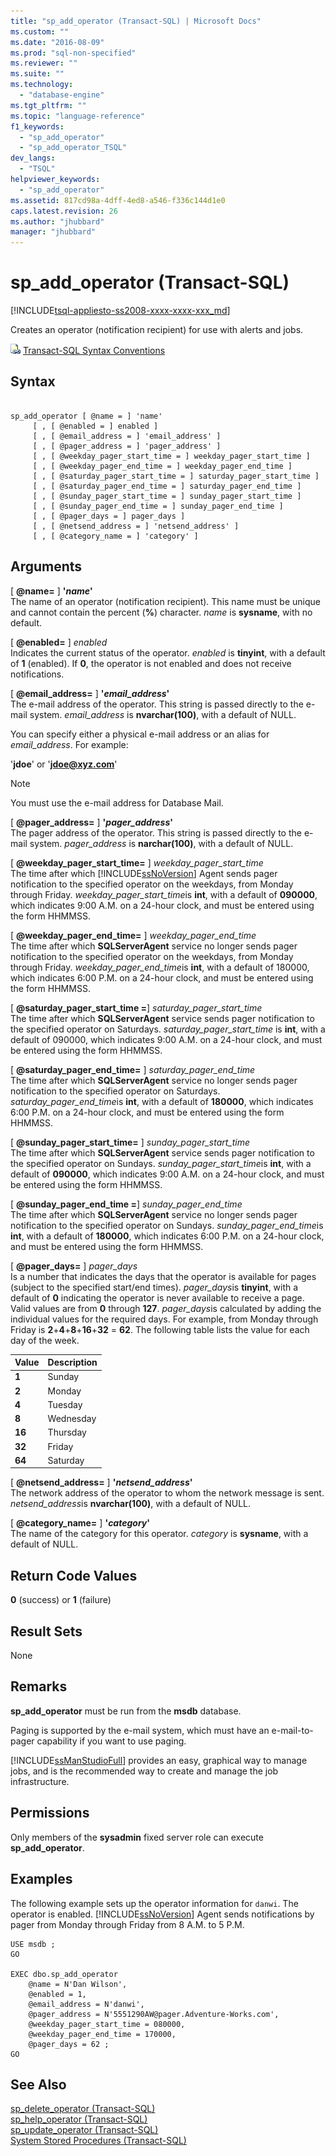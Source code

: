 ```yaml
---
title: "sp_add_operator (Transact-SQL) | Microsoft Docs"
ms.custom: ""
ms.date: "2016-08-09"
ms.prod: "sql-non-specified"
ms.reviewer: ""
ms.suite: ""
ms.technology: 
  - "database-engine"
ms.tgt_pltfrm: ""
ms.topic: "language-reference"
f1_keywords: 
  - "sp_add_operator"
  - "sp_add_operator_TSQL"
dev_langs: 
  - "TSQL"
helpviewer_keywords: 
  - "sp_add_operator"
ms.assetid: 817cd98a-4dff-4ed8-a546-f336c144d1e0
caps.latest.revision: 26
ms.author: "jhubbard"
manager: "jhubbard"
---
```

# sp_add_operator (Transact-SQL)
[!INCLUDE[tsql-appliesto-ss2008-xxxx-xxxx-xxx_md](../../../a9retired/includes/tsql-appliesto-ss2008-xxxx-xxxx-xxx-md.md)]

  Creates an operator (notification recipient) for use with alerts and jobs.  
  
 
 ![Topic link icon](../../../a9notintoc/media/topic-link.gif "Topic link icon") [Transact-SQL Syntax Conventions](../../../t-sql/language-elements/transact-sql-syntax-conventions-transact-sql.md)  
  
## Syntax  
  
```  
  
sp_add_operator [ @name = ] 'name'   
     [ , [ @enabled = ] enabled ]   
     [ , [ @email_address = ] 'email_address' ]   
     [ , [ @pager_address = ] 'pager_address' ]   
     [ , [ @weekday_pager_start_time = ] weekday_pager_start_time ]   
     [ , [ @weekday_pager_end_time = ] weekday_pager_end_time ]   
     [ , [ @saturday_pager_start_time = ] saturday_pager_start_time ]   
     [ , [ @saturday_pager_end_time = ] saturday_pager_end_time ]   
     [ , [ @sunday_pager_start_time = ] sunday_pager_start_time ]   
     [ , [ @sunday_pager_end_time = ] sunday_pager_end_time ]   
     [ , [ @pager_days = ] pager_days ]   
     [ , [ @netsend_address = ] 'netsend_address' ]   
     [ , [ @category_name = ] 'category' ]   
```  
  
## Arguments  
 [ **@name=** ] **'***name***'**  
 The name of an operator (notification recipient). This name must be unique and cannot contain the percent (**%**) character. *name* is **sysname**, with no default.  
  
 [ **@enabled=** ] *enabled*  
 Indicates the current status of the operator. *enabled* is **tinyint**, with a default of **1** (enabled). If **0**, the operator is not enabled and does not receive notifications.  
  
 [ **@email_address=** ] **'***email_address***'**  
 The e-mail address of the operator. This string is passed directly to the e-mail system. *email_address* is **nvarchar(100)**, with a default of NULL.  
  
 You can specify either a physical e-mail address or an alias for *email_address*. For example:  
  
 '**jdoe**' or '**jdoe@xyz.com**'  
  
> [!NOTE]  
>  You must use the e-mail address for Database Mail.  
  
 [ **@pager_address=** ] **'***pager_address***'**  
 The pager address of the operator. This string is passed directly to the e-mail system. *pager_address* is **narchar(100)**, with a default of NULL.  
  
 [ **@weekday_pager_start_time=** ] *weekday_pager_start_time*  
 The time after which [!INCLUDE[ssNoVersion](../../../a9notintoc/includes/ssnoversion-md.md)] Agent sends pager notification to the specified operator on the weekdays, from Monday through Friday. *weekday_pager_start_time*is **int**, with a default of **090000**, which indicates 9:00 A.M. on a 24-hour clock, and must be entered using the form HHMMSS.  
  
 [ **@weekday_pager_end_time=** ] *weekday_pager_end_time*  
 The time after which **SQLServerAgent** service no longer sends pager notification to the specified operator on the weekdays, from Monday through Friday. *weekday_pager_end_time*is **int**, with a default of 180000, which indicates 6:00 P.M. on a 24-hour clock, and must be entered using the form HHMMSS.  
  
 [ **@saturday_pager_start_time =**] *saturday_pager_start_time*  
 The time after which **SQLServerAgent** service sends pager notification to the specified operator on Saturdays. *saturday_pager_start_time* is **int**, with a default of 090000, which indicates 9:00 A.M. on a 24-hour clock, and must be entered using the form HHMMSS.  
  
 [ **@saturday_pager_end_time=** ] *saturday_pager_end_time*  
 The time after which **SQLServerAgent** service no longer sends pager notification to the specified operator on Saturdays. *saturday_pager_end_time*is **int**, with a default of **180000**, which indicates 6:00 P.M. on a 24-hour clock, and must be entered using the form HHMMSS.  
  
 [ **@sunday_pager_start_time=** ] *sunday_pager_start_time*  
 The time after which **SQLServerAgent** service sends pager notification to the specified operator on Sundays. *sunday_pager_start_time*is **int**, with a default of **090000**, which indicates 9:00 A.M. on a 24-hour clock, and must be entered using the form HHMMSS.  
  
 [ **@sunday_pager_end_time =**] *sunday_pager_end_time*  
 The time after which **SQLServerAgent** service no longer sends pager notification to the specified operator on Sundays. *sunday_pager_end_time*is **int**, with a default of **180000**, which indicates 6:00 P.M. on a 24-hour clock, and must be entered using the form HHMMSS.  
  
 [ **@pager_days=** ] *pager_days*  
 Is a number that indicates the days that the operator is available for pages (subject to the specified start/end times). *pager_days*is **tinyint**, with a default of **0** indicating the operator is never available to receive a page. Valid values are from **0** through **127**. *pager_days*is calculated by adding the individual values for the required days. For example, from Monday through Friday is **2**+**4**+**8**+**16**+**32** = **62**. The following table lists the value for each day of the week.  
  
|Value|Description|  
|-----------|-----------------|  
|**1**|Sunday|  
|**2**|Monday|  
|**4**|Tuesday|  
|**8**|Wednesday|  
|**16**|Thursday|  
|**32**|Friday|  
|**64**|Saturday|  
  
 [ **@netsend_address=** ] **'***netsend_address***'**  
 The network address of the operator to whom the network message is sent. *netsend_address*is **nvarchar(100)**, with a default of NULL.  
  
 [ **@category_name=** ] **'***category***'**  
 The name of the category for this operator. *category* is **sysname**, with a default of NULL.  
  
## Return Code Values  
 **0** (success) or **1** (failure)  
  
## Result Sets  
 None  
  
## Remarks  
 **sp_add_operator** must be run from the **msdb** database.  
  
 Paging is supported by the e-mail system, which must have an e-mail-to-pager capability if you want to use paging.  
  
 [!INCLUDE[ssManStudioFull](../../../a9notintoc/includes/ssmanstudiofull-md.md)] provides an easy, graphical way to manage jobs, and is the recommended way to create and manage the job infrastructure.  
  
## Permissions  
 Only members of the **sysadmin** fixed server role can execute **sp_add_operator**.  
  
## Examples  
 The following example sets up the operator information for `danwi`. The operator is enabled. [!INCLUDE[ssNoVersion](../../../a9notintoc/includes/ssnoversion-md.md)] Agent sends notifications by pager from Monday through Friday from 8 A.M. to 5 P.M.  
  
```  
USE msdb ;  
GO  
  
EXEC dbo.sp_add_operator  
    @name = N'Dan Wilson',  
    @enabled = 1,  
    @email_address = N'danwi',  
    @pager_address = N'5551290AW@pager.Adventure-Works.com',  
    @weekday_pager_start_time = 080000,  
    @weekday_pager_end_time = 170000,  
    @pager_days = 62 ;  
GO  
```  
  
## See Also  
 [sp_delete_operator &#40;Transact-SQL&#41;](../../../relational-databases/reference/system-stored-procedures/sp-delete-operator-transact-sql.md)   
 [sp_help_operator &#40;Transact-SQL&#41;](../../../relational-databases/reference/system-stored-procedures/sp-help-operator-transact-sql.md)   
 [sp_update_operator &#40;Transact-SQL&#41;](../../../relational-databases/reference/system-stored-procedures/sp-update-operator-transact-sql.md)   
 [System Stored Procedures &#40;Transact-SQL&#41;](../../../relational-databases/reference/system-stored-procedures/system-stored-procedures-transact-sql.md)  
  
  